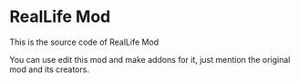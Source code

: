 # RealLife Mod
This is the source code of RealLife Mod

You can use edit this mod and make addons for it, just mention the original mod and its creators.
